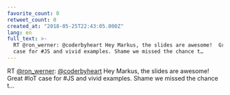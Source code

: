 ```yaml
---
favorite_count: 0
retweet_count: 0
created_at: "2018-05-25T22:43:05.000Z"
lang: en
full_text: >-
  RT @ron_werner: @coderbyheart Hey Markus, the slides are awesome!  Great #IoT
  case for #JS and vivid examples. Shame we missed the chance t…
---
```


RT [@ron_werner](https://twitter.com/ron_werner):
[@coderbyheart](https://twitter.com/coderbyheart) Hey Markus, the slides are
awesome! Great #IoT case for #JS and vivid examples. Shame we missed the chance
t…
